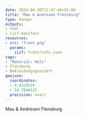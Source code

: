 ```yaml
---
date: 2024-04-30T12:47:44+02:00
title: "Mau & Andresen Flensburg"
type: hanger
outputs:
- html
- iiif-manifest
resources:
- src: "front.png"
  params:
    iiif: front/info.json
tags:
- "Material: Holz"
- Flensburg
- Bekleidungsgeschäft
geojson:
  coordinates:
  - 9.4329524
  - 54.7844125
  precision: exact
---
```

Mau & Andresen Flensburg
